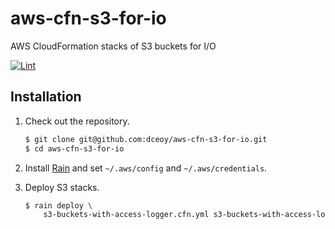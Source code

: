 aws-cfn-s3-for-io
=================

AWS CloudFormation stacks of S3 buckets for I/O

[![Lint](https://github.com/dceoy/aws-cfn-s3-for-io/actions/workflows/lint.yml/badge.svg)](https://github.com/dceoy/aws-cfn-s3-for-io/actions/workflows/lint.yml)

Installation
------------

1.  Check out the repository.

    ```sh
    $ git clone git@github.com:dceoy/aws-cfn-s3-for-io.git
    $ cd aws-cfn-s3-for-io
    ```

2.  Install [Rain](https://github.com/aws-cloudformation/rain) and set `~/.aws/config` and `~/.aws/credentials`.

3.  Deploy S3 stacks.

    ```sh
    $ rain deploy \
        s3-buckets-with-access-logger.cfn.yml s3-buckets-with-access-logger
    ```
